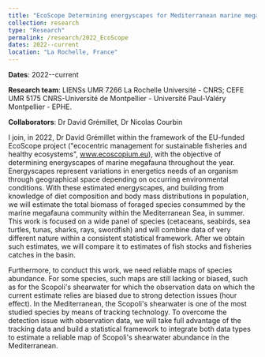 ```yaml
---
title: "EcoScope Determining energyscapes for Mediterranean marine megafauna"
collection: research
type: "Research"
permalink: /research/2022_EcoScope
dates: 2022--current
location: "La Rochelle, France"
---
```


**Dates**: 2022--current

**Research team**: LIENSs UMR 7266 La Rochelle Université - CNRS; CEFE UMR 5175 CNRS-Université de Montpellier - Université Paul-Valéry Montpellier - EPHE. 

**Collaborators**: Dr David Grémillet, Dr Nicolas Courbin

I join, in 2022, Dr David Grémillet within the framework of the EU-funded EcoScope project ("ecocentric management for sustainable fisheries and healthy ecosystems", www.ecoscopium.eu), with the objective of determining energyscapes of marine megafauna throughout the year. Energyscapes represent variations in energetics needs of an organism through geographical space depending on occurring environmental conditions. With these estimated energyscapes, and building from knowledge of diet composition and body mass distributions in population, we will estimate the total biomass of foraged species consummed by the marine megafauna community within the Mediterranean Sea, in summer. This work is focused on a wide panel of species (cetaceans, seabirds, sea turtles, tunas, sharks, rays, swordfish) and will combine data of very different nature within a consistent statistical framework. After we obtain such estimates, we will compare it to estimates of fish stocks and fisheries catches in the basin. 

Furthermore, to conduct this work, we need reliable maps of species abundance. For some species, such maps are still lacking or biased, such as for the Scopoli's shearwater for which the observation data on which the current estimate relies are biased due to strong detection issues (hour effect). In the Mediterranean, the Scopoli's shearwater is one of the most studied species by means of tracking technology. To overcome the detection issue with observation data, we will take full advantage of the tracking data and build a statistical framework to integrate both data types to estimate a reliable map of Scopoli's shearwater abundance in the Mediterranean. 


